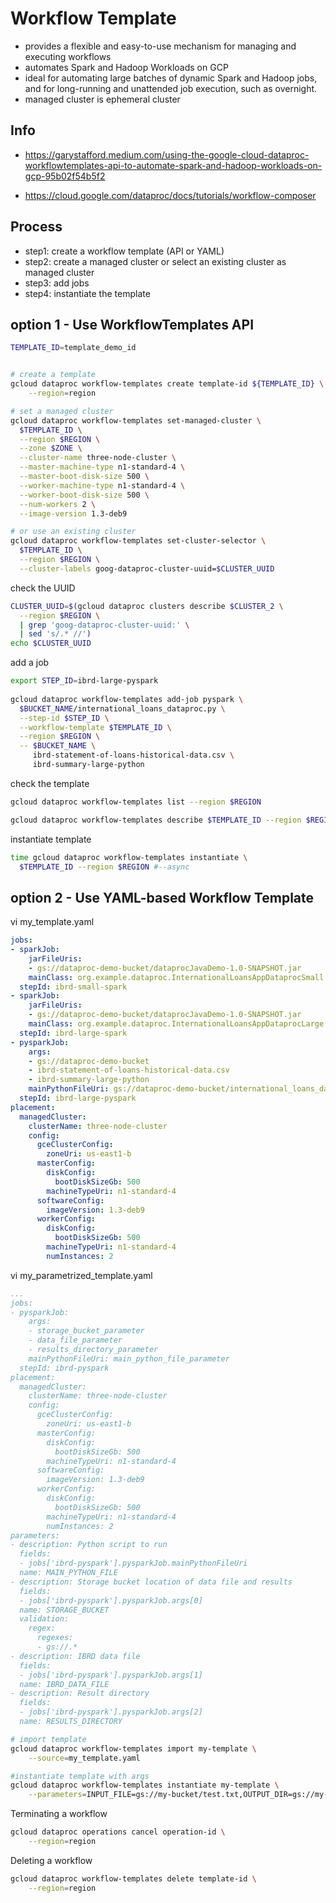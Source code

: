 # Workflow Template

- provides a flexible and easy-to-use mechanism for managing and executing workflows
- automates Spark and Hadoop Workloads on GCP
- ideal for automating large batches of dynamic Spark and Hadoop jobs, and for long-running and unattended job execution, such as overnight.
- managed cluster is ephemeral cluster

## Info
- https://garystafford.medium.com/using-the-google-cloud-dataproc-workflowtemplates-api-to-automate-spark-and-hadoop-workloads-on-gcp-95b02f54b5f2

- https://cloud.google.com/dataproc/docs/tutorials/workflow-composer

## Process
- step1: create a workflow template (API or YAML)
- step2: create a managed cluster or select an existing cluster as managed cluster
- step3: add jobs
- step4: instantiate the template


## option 1 - Use WorkflowTemplates API
```bash
TEMPLATE_ID=template_demo_id


# create a template
gcloud dataproc workflow-templates create template-id ${TEMPLATE_ID} \
    --region=region

# set a managed cluster
gcloud dataproc workflow-templates set-managed-cluster \
  $TEMPLATE_ID \
  --region $REGION \
  --zone $ZONE \
  --cluster-name three-node-cluster \
  --master-machine-type n1-standard-4 \
  --master-boot-disk-size 500 \
  --worker-machine-type n1-standard-4 \
  --worker-boot-disk-size 500 \
  --num-workers 2 \
  --image-version 1.3-deb9

# or use an existing cluster
gcloud dataproc workflow-templates set-cluster-selector \
  $TEMPLATE_ID \
  --region $REGION \
  --cluster-labels goog-dataproc-cluster-uuid=$CLUSTER_UUID
```

check the UUID
```bash
CLUSTER_UUID=$(gcloud dataproc clusters describe $CLUSTER_2 \
  --region $REGION \
  | grep 'goog-dataproc-cluster-uuid:' \
  | sed 's/.* //')
echo $CLUSTER_UUID
```

add a job
```bash
export STEP_ID=ibrd-large-pyspark
  
gcloud dataproc workflow-templates add-job pyspark \
  $BUCKET_NAME/international_loans_dataproc.py \
  --step-id $STEP_ID \
  --workflow-template $TEMPLATE_ID \
  --region $REGION \
  -- $BUCKET_NAME \
     ibrd-statement-of-loans-historical-data.csv \
     ibrd-summary-large-python
```


check the template
```bash
gcloud dataproc workflow-templates list --region $REGION

gcloud dataproc workflow-templates describe $TEMPLATE_ID --region $REGION
```


instantiate template
```bash
time gcloud dataproc workflow-templates instantiate \
  $TEMPLATE_ID --region $REGION #--async
```

## option 2 - Use YAML-based Workflow Template

vi my_template.yaml

```yaml
jobs:
- sparkJob:
    jarFileUris:
    - gs://dataproc-demo-bucket/dataprocJavaDemo-1.0-SNAPSHOT.jar
    mainClass: org.example.dataproc.InternationalLoansAppDataprocSmall
  stepId: ibrd-small-spark
- sparkJob:
    jarFileUris:
    - gs://dataproc-demo-bucket/dataprocJavaDemo-1.0-SNAPSHOT.jar
    mainClass: org.example.dataproc.InternationalLoansAppDataprocLarge
  stepId: ibrd-large-spark
- pysparkJob:
    args:
    - gs://dataproc-demo-bucket
    - ibrd-statement-of-loans-historical-data.csv
    - ibrd-summary-large-python
    mainPythonFileUri: gs://dataproc-demo-bucket/international_loans_dataproc.py
  stepId: ibrd-large-pyspark
placement:
  managedCluster:
    clusterName: three-node-cluster
    config:
      gceClusterConfig:
        zoneUri: us-east1-b
      masterConfig:
        diskConfig:
          bootDiskSizeGb: 500
        machineTypeUri: n1-standard-4
      softwareConfig:
        imageVersion: 1.3-deb9
      workerConfig:
        diskConfig:
          bootDiskSizeGb: 500
        machineTypeUri: n1-standard-4
        numInstances: 2
```

vi my_parametrized_template.yaml

```yaml
...
jobs:
- pysparkJob:
    args:
    - storage_bucket_parameter
    - data_file_parameter
    - results_directory_parameter
    mainPythonFileUri: main_python_file_parameter
  stepId: ibrd-pyspark
placement:
  managedCluster:
    clusterName: three-node-cluster
    config:
      gceClusterConfig:
        zoneUri: us-east1-b
      masterConfig:
        diskConfig:
          bootDiskSizeGb: 500
        machineTypeUri: n1-standard-4
      softwareConfig:
        imageVersion: 1.3-deb9
      workerConfig:
        diskConfig:
          bootDiskSizeGb: 500
        machineTypeUri: n1-standard-4
        numInstances: 2
parameters:
- description: Python script to run
  fields:
  - jobs['ibrd-pyspark'].pysparkJob.mainPythonFileUri
  name: MAIN_PYTHON_FILE
- description: Storage bucket location of data file and results
  fields:
  - jobs['ibrd-pyspark'].pysparkJob.args[0]
  name: STORAGE_BUCKET
  validation:
    regex:
      regexes:
      - gs://.*
- description: IBRD data file
  fields:
  - jobs['ibrd-pyspark'].pysparkJob.args[1]
  name: IBRD_DATA_FILE
- description: Result directory
  fields:
  - jobs['ibrd-pyspark'].pysparkJob.args[2]
  name: RESULTS_DIRECTORY
```


```bash
# import template
gcloud dataproc workflow-templates import my-template \
    --source=my_template.yaml

#instantiate template with args
gcloud dataproc workflow-templates instantiate my-template \
    --parameters=INPUT_FILE=gs://my-bucket/test.txt,OUTPUT_DIR=gs://my-bucket/output/

```

Terminating a workflow

```bash
gcloud dataproc operations cancel operation-id \
    --region=region
```

Deleting a workflow

```bash
gcloud dataproc workflow-templates delete template-id \
    --region=region
```